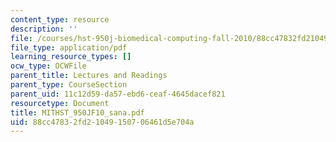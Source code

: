 ```yaml
---
content_type: resource
description: ''
file: /courses/hst-950j-biomedical-computing-fall-2010/88cc47832fd21049150706461d5e704a_MITHST_950JF10_sana.pdf
file_type: application/pdf
learning_resource_types: []
ocw_type: OCWFile
parent_title: Lectures and Readings
parent_type: CourseSection
parent_uid: 11c12d59-da57-ebd6-ceaf-4645dacef821
resourcetype: Document
title: MITHST_950JF10_sana.pdf
uid: 88cc4783-2fd2-1049-1507-06461d5e704a
---
```

